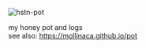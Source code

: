 
![hstn-pot](https://mollinaca.github.io/pot/src/img/hstn-pot_logo.png)

my honey pot and logs  
see also: https://mollinaca.github.io/pot  

